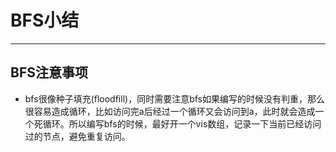 # **BFS小结**
****

## **BFS注意事项**

- bfs很像种子填充(floodfill)，同时需要注意bfs如果编写的时候没有判重，那么很容易造成循环，比如访问完a后经过一个循环又会访问到a，此时就会造成一个死循环。所以编写bfs的时候，最好开一个vis数组，记录一下当前已经访问过的节点，避免重复访问。
